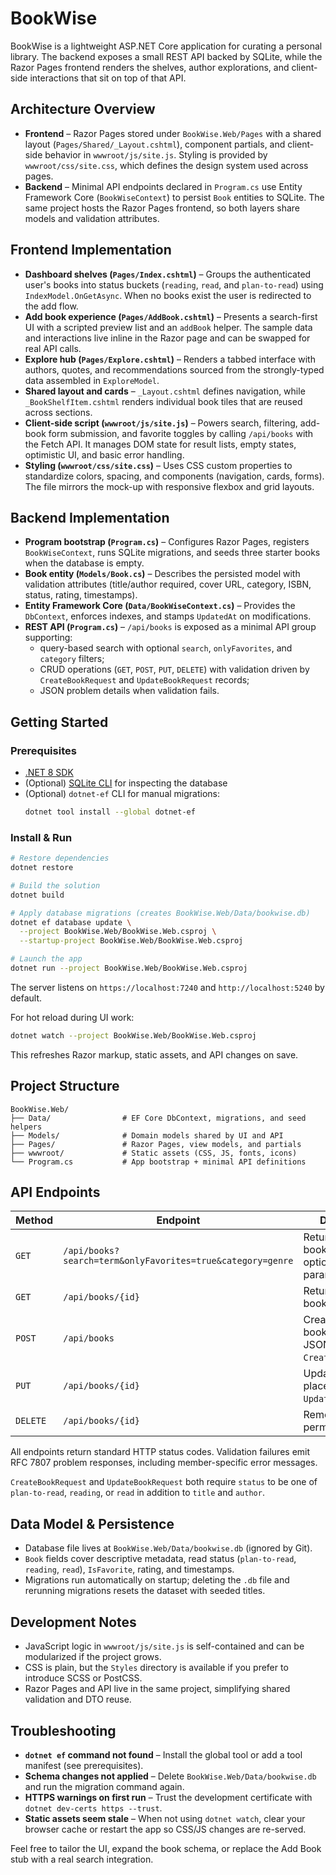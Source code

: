 # BookWise

BookWise is a lightweight ASP.NET Core application for curating a personal library. The backend exposes a small REST API backed by SQLite, while the Razor Pages frontend renders the shelves, author explorations, and client-side interactions that sit on top of that API.

## Architecture Overview
- **Frontend** – Razor Pages stored under `BookWise.Web/Pages` with a shared layout (`Pages/Shared/_Layout.cshtml`), component partials, and client-side behavior in `wwwroot/js/site.js`. Styling is provided by `wwwroot/css/site.css`, which defines the design system used across pages.
- **Backend** – Minimal API endpoints declared in `Program.cs` use Entity Framework Core (`BookWiseContext`) to persist `Book` entities to SQLite. The same project hosts the Razor Pages frontend, so both layers share models and validation attributes.

## Frontend Implementation
- **Dashboard shelves (`Pages/Index.cshtml`)** – Groups the authenticated user's books into status buckets (`reading`, `read`, and `plan-to-read`) using `IndexModel.OnGetAsync`. When no books exist the user is redirected to the add flow.
- **Add book experience (`Pages/AddBook.cshtml`)** – Presents a search-first UI with a scripted preview list and an `addBook` helper. The sample data and interactions live inline in the Razor page and can be swapped for real API calls.
- **Explore hub (`Pages/Explore.cshtml`)** – Renders a tabbed interface with authors, quotes, and recommendations sourced from the strongly-typed data assembled in `ExploreModel`.
- **Shared layout and cards** – `_Layout.cshtml` defines navigation, while `_BookShelfItem.cshtml` renders individual book tiles that are reused across sections.
- **Client-side script (`wwwroot/js/site.js`)** – Powers search, filtering, add-book form submission, and favorite toggles by calling `/api/books` with the Fetch API. It manages DOM state for result lists, empty states, optimistic UI, and basic error handling.
- **Styling (`wwwroot/css/site.css`)** – Uses CSS custom properties to standardize colors, spacing, and components (navigation, cards, forms). The file mirrors the mock-up with responsive flexbox and grid layouts.

## Backend Implementation
- **Program bootstrap (`Program.cs`)** – Configures Razor Pages, registers `BookWiseContext`, runs SQLite migrations, and seeds three starter books when the database is empty.
- **Book entity (`Models/Book.cs`)** – Describes the persisted model with validation attributes (title/author required, cover URL, category, ISBN, status, rating, timestamps).
- **Entity Framework Core (`Data/BookWiseContext.cs`)** – Provides the `DbContext`, enforces indexes, and stamps `UpdatedAt` on modifications.
- **REST API (`Program.cs`)** – `/api/books` is exposed as a minimal API group supporting:
  - query-based search with optional `search`, `onlyFavorites`, and `category` filters;
  - CRUD operations (`GET`, `POST`, `PUT`, `DELETE`) with validation driven by `CreateBookRequest` and `UpdateBookRequest` records;
  - JSON problem details when validation fails.

## Getting Started

### Prerequisites
- [.NET 8 SDK](https://dotnet.microsoft.com/download/dotnet/8.0)
- (Optional) [SQLite CLI](https://sqlite.org/download.html) for inspecting the database
- (Optional) `dotnet-ef` CLI for manual migrations:
  ```bash
  dotnet tool install --global dotnet-ef
  ```

### Install & Run
```bash
# Restore dependencies
dotnet restore

# Build the solution
dotnet build

# Apply database migrations (creates BookWise.Web/Data/bookwise.db)
dotnet ef database update \
  --project BookWise.Web/BookWise.Web.csproj \
  --startup-project BookWise.Web/BookWise.Web.csproj

# Launch the app
dotnet run --project BookWise.Web/BookWise.Web.csproj
```
The server listens on `https://localhost:7240` and `http://localhost:5240` by default.

For hot reload during UI work:
```bash
dotnet watch --project BookWise.Web/BookWise.Web.csproj
```
This refreshes Razor markup, static assets, and API changes on save.

## Project Structure
```
BookWise.Web/
├── Data/                # EF Core DbContext, migrations, and seed helpers
├── Models/              # Domain models shared by UI and API
├── Pages/               # Razor Pages, view models, and partials
├── wwwroot/             # Static assets (CSS, JS, fonts, icons)
└── Program.cs           # App bootstrap + minimal API definitions
```

## API Endpoints
| Method | Endpoint | Description |
| ------ | -------- | ----------- |
| `GET`  | `/api/books?search=term&onlyFavorites=true&category=genre` | Returns up to 25 books filtered by optional query parameters. |
| `GET`  | `/api/books/{id}` | Returns a single book by ID. |
| `POST` | `/api/books` | Creates a new book; expects JSON matching `CreateBookRequest`. |
| `PUT`  | `/api/books/{id}` | Updates a book in place using `UpdateBookRequest`. |
| `DELETE` | `/api/books/{id}` | Removes a book permanently. |

All endpoints return standard HTTP status codes. Validation failures emit RFC 7807 problem responses, including member-specific error messages.

`CreateBookRequest` and `UpdateBookRequest` both require `status` to be one of `plan-to-read`, `reading`, or `read` in addition to `title` and `author`.

## Data Model & Persistence
- Database file lives at `BookWise.Web/Data/bookwise.db` (ignored by Git).
- `Book` fields cover descriptive metadata, read status (`plan-to-read`, `reading`, `read`), `IsFavorite`, rating, and timestamps.
- Migrations run automatically on startup; deleting the `.db` file and rerunning migrations resets the dataset with seeded titles.

## Development Notes
- JavaScript logic in `wwwroot/js/site.js` is self-contained and can be modularized if the project grows.
- CSS is plain, but the `Styles` directory is available if you prefer to introduce SCSS or PostCSS.
- Razor Pages and API live in the same project, simplifying shared validation and DTO reuse.

## Troubleshooting
- **`dotnet ef` command not found** – Install the global tool or add a tool manifest (see prerequisites).
- **Schema changes not applied** – Delete `BookWise.Web/Data/bookwise.db` and run the migration command again.
- **HTTPS warnings on first run** – Trust the development certificate with `dotnet dev-certs https --trust`.
- **Static assets seem stale** – When not using `dotnet watch`, clear your browser cache or restart the app so CSS/JS changes are re-served.

Feel free to tailor the UI, expand the book schema, or replace the Add Book stub with a real search integration.
